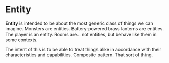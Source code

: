 # Entity

**Entity** is intended to be about the most generic class of things we can imagine.  Monsters are entities.  Battery-powered brass lanterns are entities.  The player is an entity.  Rooms are... not entities, but behave like them in some contexts.

The intent of this is to be able to treat things alike in accordance with their characteristics and capabilities.  Composite pattern.  That sort of thing.
